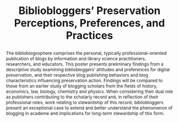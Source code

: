 ---
abstract: The biblioblogosphere comprises the personal, typically professional-oriented
  publication of blogs by information and library science practitioners, researchers,
  and educators. This poster presents preliminary findings from a descriptive study
  examining bibliobloggers’ attitudes and preferences for digital preservation, and
  their respective blog publishing behaviors and blog characteristics influencing
  preservation action. Findings will be compared to those from an earlier study of
  blogging scholars from the fields of history, economics, law, biology, chemistry
  and physics. When considering their dual role as publishers contributing to the
  scholarly record and, in reflection of their professional roles, work relating to
  stewardship of this record, bibliobloggers present an exceptional case to extend
  and better understand the phenomenon of blogging in academe and implications for
  long-term stewardship of this form.
creators:
- Hank, Carolyn
- Sugimoto, Cassidy R.
date: null
document_url: https://services.phaidra.univie.ac.at/api/object/o:293869/download
grand_parent: iPRES
institutions: []
keywords:
- ischool
- toronto
- canada
- weblogs
- bloggers
- blogs
- digital preservation
- scholarly communication
landing_page_url: https://phaidra.univie.ac.at/o:293869
language: eng
layout: publication
license: CC BY-NC-SA 3.0 AT
notes_url: null
parent: iPRES 2012
presentation_url: null
publication_type: poster
size: 618183
source_name: iPRES
title: Bibliobloggers’ Preservation Perceptions, Preferences, and Practices
year: 2012
---